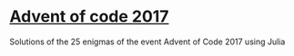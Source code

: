 # [Advent of code 2017](https://adventofcode.com/2017)
Solutions of the 25 enigmas of the event Advent of Code 2017 using Julia

<!--
---
**Goal:** find _50 stars_ for the Santa's snow machine so we can have a white Christmas !!

---

✅✅ -- **01** - Santa is trying to deliver presents in a large apartment building!
-->
